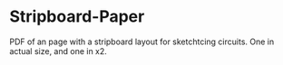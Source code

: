 # Stripboard-Paper
PDF of an page with a stripboard layout for sketchtcing circuits. One in actual size, and one in x2.
